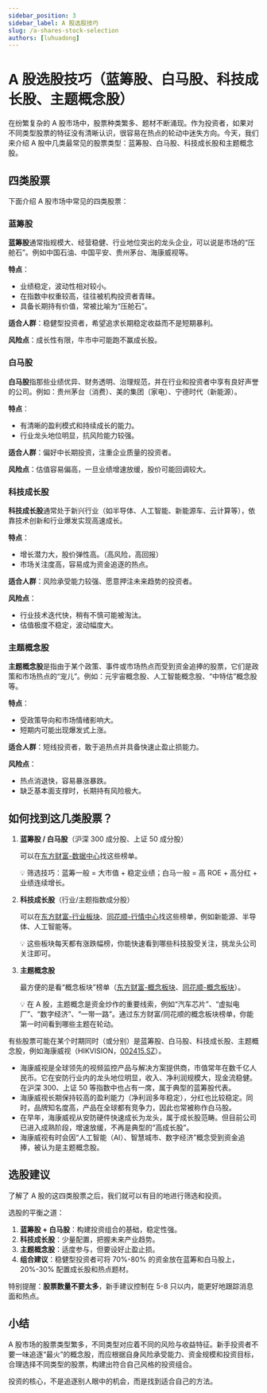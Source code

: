 ```yaml
---
sidebar_position: 3
sidebar_label: A 股选股技巧
slug: /a-shares-stock-selection
authors: [luhuadong]
---
```


# A 股选股技巧（蓝筹股、白马股、科技成长股、主题概念股）

在纷繁复杂的 A 股市场中，股票种类繁多、题材不断涌现。作为投资者，如果对不同类型股票的特征没有清晰认识，很容易在热点的轮动中迷失方向。今天，我们来介绍 A 股中几类最常见的股票类型：蓝筹股、白马股、科技成长股和主题概念股。



## 四类股票

下面介绍 A 股市场中常见的四类股票：

### 蓝筹股

**蓝筹股**通常指规模大、经营稳健、行业地位突出的龙头企业，可以说是市场的“压舱石”。例如中国石油、中国平安、贵州茅台、海康威视等。

**特点**：

- 业绩稳定，波动性相对较小。
- 在指数中权重较高，往往被机构投资者青睐。
- 具备长期持有价值，常被比喻为“压舱石”。

**适合人群**：稳健型投资者，希望追求长期稳定收益而不是短期暴利。

**风险点**：成长性有限，牛市中可能跑不赢成长股。



### 白马股

**白马股**指那些业绩优异、财务透明、治理规范，并在行业和投资者中享有良好声誉的公司。例如：贵州茅台（消费）、美的集团（家电）、宁德时代（新能源）。

**特点**：

- 有清晰的盈利模式和持续成长的能力。
- 行业龙头地位明显，抗风险能力较强。

**适合人群**：偏好中长期投资，注重企业质量的投资者。

**风险点**：估值容易偏高，一旦业绩增速放缓，股价可能回调较大。



### 科技成长股

**科技成长股**通常处于新兴行业（如半导体、人工智能、新能源车、云计算等），依靠技术创新和行业爆发实现高速成长。

**特点**：

- 增长潜力大，股价弹性高。（高风险，高回报）
- 市场关注度高，容易成为资金追逐的热点。

**适合人群**：风险承受能力较强、愿意押注未来趋势的投资者。

**风险点**：

- 行业技术迭代快，稍有不慎可能被淘汰。
- 估值极度不稳定，波动幅度大。



### 主题概念股

**主题概念股**是指由于某个政策、事件或市场热点而受到资金追捧的股票，它们是政策和市场热点的“宠儿”。例如：元宇宙概念股、人工智能概念股、“中特估”概念股等。

**特点**：

- 受政策导向和市场情绪影响大。
- 短期内可能出现爆发式上涨。

**适合人群**：短线投资者，敢于追热点并具备快速止盈止损能力。

**风险点**：

- 热点消退快，容易暴涨暴跌。
- 缺乏基本面支撑时，长期持有风险极大。



## 如何找到这几类股票？

1. **蓝筹股 / 白马股**（沪深 300 成分股、上证 50 成分股）

   可以在[东方财富-数据中心](https://data.eastmoney.com/other/index/)找这些榜单。

   💡 筛选技巧：蓝筹一般 = 大市值 + 稳定业绩；白马一般 = 高 ROE + 高分红 + 业绩连续增长。

2. **科技成长股**（行业/主题指数成分股）

   可以在[东方财富-行业板块](https://stock.eastmoney.com/hangye.html)、[同花顺-行情中心](https://q.10jqka.com.cn/thshy/)找这些榜单，例如新能源、半导体、人工智能等。

   💡 这些板块每天都有涨跌幅榜，你能快速看到哪些科技股受关注，挑龙头公司关注即可。

3. **主题概念股**

   最方便的是看“概念板块”榜单（[东方财富-概念板块](https://quote.eastmoney.com/center/gridlist.html#concept_board)、[同花顺-概念板块](https://q.10jqka.com.cn/gn/)）。

   💡 在 A 股，主题概念是资金炒作的重要线索，例如“汽车芯片”、“虚拟电厂”、“数字经济”、“一带一路”。通过东方财富/同花顺的概念板块榜单，你能第一时间看到哪些主题在轮动。

有些股票可能在某个时期同时（或分别）是蓝筹股、白马股、科技成长股、主题概念股，例如海康威视（HIKVISION，[002415.SZ](https://xueqiu.com/S/SZ002415)）。

- 海康威视是全球领先的视频监控产品与解决方案提供商，市值常年在数千亿人民币。它在安防行业内的龙头地位明显，收入、净利润规模大，现金流稳健。在沪深 300、上证 50 等指数中也占有一席，属于典型的蓝筹股代表。
- 海康威视长期保持较高的盈利能力（净利润多年稳定），分红也比较稳定。同时，品牌知名度高，产品在全球都有竞争力，因此也常被称作白马股。
- 在早年，海康威视从安防硬件快速成长为龙头，属于成长股范畴。但目前公司已进入成熟阶段，增速放缓，不再是典型的“高成长股”。
- 海康威视有时会因“人工智能（AI）、智慧城市、数字经济”概念受到资金追捧，被认为是主题概念股。



## 选股建议

了解了 A 股的这四类股票之后，我们就可以有目的地进行筛选和投资。

选股的平衡之道：

1. **蓝筹股 + 白马股**：构建投资组合的基础，稳定性强。
2. **科技成长股**：少量配置，把握未来产业趋势。
3. **主题概念股**：适度参与，但要设好止盈止损。
4. **组合建议**：稳健型投资者可将 70%-80% 的资金放在蓝筹和白马股上，20%-30% 配置成长股和热点题材。

特别提醒：**股票数量不要太多**，新手建议控制在 5-8 只以内，能更好地跟踪消息面和热点。



## 小结

A 股市场的股票类型繁多，不同类型对应着不同的风险与收益特征。新手投资者不要一味追逐“最火”的概念股，而应根据自身风险承受能力、资金规模和投资目标，合理选择不同类型的股票，构建出符合自己风格的投资组合。

投资的核心，不是追逐别人眼中的机会，而是找到适合自己的方法。

